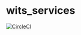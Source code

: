 # wits_services

[![CircleCI](https://dl.circleci.com/status-badge/img/gh/NuttyChuma/wits_services/tree/main.svg?style=svg)](https://dl.circleci.com/status-badge/redirect/gh/NuttyChuma/wits_services/tree/main)
